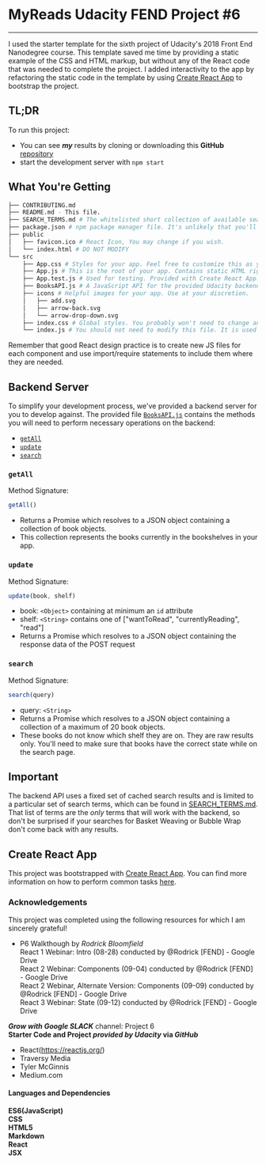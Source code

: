 # MyReads Udacity FEND Project #6
---

I used the starter template for the sixth project of Udacity's 2018 Front End Nanodegree course. This template saved me time by providing a static example of the CSS and HTML markup, but without any of the React code that was needed to complete the project. I added interactivity to the app by refactoring the static code in the template  by using [Create React App](https://github.com/facebookincubator/create-react-app) to bootstrap the project.

## TL;DR

To run this project:

* You can see _**my**_ results by cloning or downloading this **GitHub** [repository](https://github.com/9112Michael/Project-6)
* start the development server with `npm start`

## What You're Getting
```bash
├── CONTRIBUTING.md
├── README.md - This file.
├── SEARCH_TERMS.md # The whitelisted short collection of available search terms for you to use with your app.
├── package.json # npm package manager file. It's unlikely that you'll need to modify this.
├── public
│   ├── favicon.ico # React Icon, You may change if you wish.
│   └── index.html # DO NOT MODIFY
└── src
    ├── App.css # Styles for your app. Feel free to customize this as you desire.
    ├── App.js # This is the root of your app. Contains static HTML right now.
    ├── App.test.js # Used for testing. Provided with Create React App. Testing is encouraged, but not required.
    ├── BooksAPI.js # A JavaScript API for the provided Udacity backend. Instructions for the methods are below.
    ├── icons # Helpful images for your app. Use at your discretion.
    │   ├── add.svg
    │   ├── arrow-back.svg
    │   └── arrow-drop-down.svg
    ├── index.css # Global styles. You probably won't need to change anything here.
    └── index.js # You should not need to modify this file. It is used for DOM rendering only.
```

Remember that good React design practice is to create new JS files for each component and use import/require statements to include them where they are needed.

## Backend Server

To simplify your development process, we've provided a backend server for you to develop against. The provided file [`BooksAPI.js`](src/BooksAPI.js) contains the methods you will need to perform necessary operations on the backend:

* [`getAll`](#getall)
* [`update`](#update)
* [`search`](#search)

### `getAll`

Method Signature:

```js
getAll()
```

* Returns a Promise which resolves to a JSON object containing a collection of book objects.
* This collection represents the books currently in the bookshelves in your app.

### `update`

Method Signature:

```js
update(book, shelf)
```

* book: `<Object>` containing at minimum an `id` attribute
* shelf: `<String>` contains one of ["wantToRead", "currentlyReading", "read"]  
* Returns a Promise which resolves to a JSON object containing the response data of the POST request

### `search`

Method Signature:

```js
search(query)
```

* query: `<String>`
* Returns a Promise which resolves to a JSON object containing a collection of a maximum of 20 book objects.
* These books do not know which shelf they are on. They are raw results only. You'll need to make sure that books have the correct state while on the search page.

## Important
The backend API uses a fixed set of cached search results and is limited to a particular set of search terms, which can be found in [SEARCH_TERMS.md](SEARCH_TERMS.md). That list of terms are the _only_ terms that will work with the backend, so don't be surprised if your searches for Basket Weaving or Bubble Wrap don't come back with any results.

## Create React App

This project was bootstrapped with [Create React App](https://github.com/facebookincubator/create-react-app). You can find more information on how to perform common tasks [here](https://github.com/facebookincubator/create-react-app/blob/master/packages/react-scripts/template/README.md).


### Acknowledgements

This project was completed using the following resources for which I am sincerely grateful!  

* P6 Walkthough by _Rodrick Bloomfield_  
    React 1 Webinar: Intro (08-28) conducted by @Rodrick [FEND] - Google Drive    
    React 2 Webinar: Components (09-04) conducted by @Rodrick [FEND] - Google Drive  
    React 2 Webinar, Alternate Version: Components (09-09) conducted by @Rodrick [FEND] - Google Drive  
    React 3 Webinar: State (09-12) conducted by @Rodrick [FEND] - Google Drive

**_Grow with Google_  _SLACK_** channel: Project 6    
**Starter Code and Project _provided by_  _Udacity_ via _GitHub_**  
  
* React(https://reactjs.org/)  
* Traversy Media  
* Tyler McGinnis  
* Medium.com

#### Languages and Dependencies
__ES6(JavaScript)__  
__CSS__  
__HTML5__  
__Markdown__    
__React__      
__JSX__
